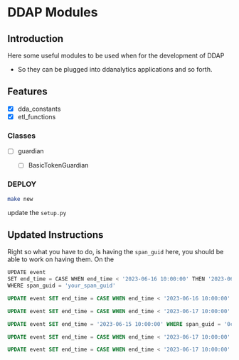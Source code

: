 # DDAP Modules

## Introduction

Here some useful modules to be used when for the development of DDAP

- So they can be plugged into ddanalytics applications and so forth.

## Features

- [x] dda_constants
- [x] etl_functions

### Classes

- [ ] guardian
  - [ ] BasicTokenGuardian


### DEPLOY

```bash
make new
```
update the `setup.py`




## Updated Instructions

Right so what you have to do, is having the `span_guid` here, you should be able to work on having them. On the 

```py
UPDATE event
SET end_time = CASE WHEN end_time < '2023-06-16 10:00:00' THEN '2023-06-16 10:00:00' ELSE end_time END
WHERE span_guid = 'your_span_guid'
```

```sql
UPDATE event SET end_time = CASE WHEN end_time < '2023-06-16 10:00:00' THEN '2023-06-16 0:00:00' ELSE end_time END WHERE span_guid = 'your_span_guid'
```


```sql
UPDATE event SET end_time = CASE WHEN end_time < '2023-06-17 10:00:00' THEN '2023-06-17 10:00:00' ELSE end_time END WHERE span_guid = 'aaad64e8-672f-3fa3-a94f-53c3cfe3d789'
```


```sql
UPDATE event SET end_time = '2023-06-15 10:00:00' WHERE span_guid = '0c4b4c8b-d00a-88ed-0f1e-24e045becaeb'
```



```sql
UPDATE event SET end_time = CASE WHEN end_time < '2023-06-17 10:00:00' THEN '2023-06-17 10:00:00' ELSE end_time END WHERE span_guid = '0c4b4c8b-d00a-88ed-0f1e-24e045becaeb'
```


```sql
UPDATE event SET end_time = CASE WHEN end_time < '2023-06-17 10:00:00' THEN '2023-06-17 10:00:00' ELSE end_time END WHERE span_guid = 'aaad64e8-672f-3fa3-a94f-53c3cfe3d789'
```














